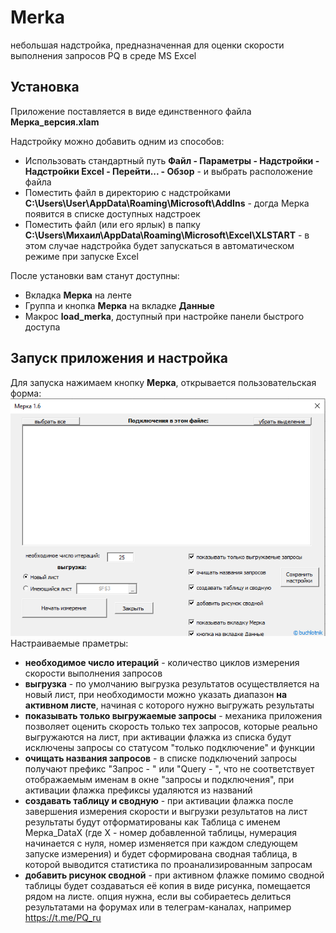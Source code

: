 # Merka
небольшая надстройка, предназначенная для оценки скорости выполнения запросов PQ в среде MS Excel
## Установка
Приложение поставляется в виде единственного файла **Мерка_версия.xlam**

Надстройку можно добавить одним из способов:
- Использовать стандартный путь **Файл - Параметры - Надстройки - Надстройки Excel - Перейти... - Обзор** - и выбрать расположение файла
- Поместить файл в директорию с надстройками **C:\Users\User\AppData\Roaming\Microsoft\AddIns** - догда Мерка появится в списке доступных надстроек
- Поместить файл (или его ярлык) в папку **C:\Users\Михаил\AppData\Roaming\Microsoft\Excel\XLSTART** - в этом случае надстройка будет запускаться в автоматическом режиме при запуске Excel

После установки вам станут доступны:
- Вкладка **Мерка** на ленте
- Группа и кнопка **Мерка** на вкладке **Данные**
- Макрос **load_merka**, доступный при настройке панели быстрого доступа

## Запуск приложения и настройка
Для запуска нажимаем кнопку **Мерка**, открывается пользовательская форма:
![Диалоговое окно надстройки](https://github.com/buchlotnik/Merka/blob/main/merka_form.png)
Настраиваемые праметры:
- **необходимое число итераций** - количество циклов измерения скорости выполнения запросов
- **выгрузка** - по умолчанию выгрузка результатов осуществляется на новый лист, при необходимости можно указать диапазон **на активном листе**, начиная с которого нужно выгружать результаты
- **показывать только выгружаемые запросы** - механика приложения позволяет оценить скорость только тех запросов, которые реально выгружаются на лист, при активации флажка из списка будут исключены запросы со статусом "только подключение" и функции
- **очищать названия запросов** - в списке подключений запросы получают префикс "Запрос - " или "Query - ", что не соответствует отображаемым именам в окне "запросы и подключения", при активации флажка префиксы удаляются из названий
- **создавать таблицу и сводную** - при активации флажка после завершения измерения скорости и выгрузки результатов на лист результаты будут отформатированы как Таблица с именем Мерка_DataX (где X - номер добавленной таблицы, нумерация начинается с нуля, номер изменяется при каждом следующем запуске измерения) и будет сформирована сводная таблица, в которой выводится статистика по проанализированным запросам
- **добавить рисунок сводной** - при активном флажке помимо сводной таблицы будет создаваться её копия в виде рисунка, помещается рядом на листе. опция нужна, если вы собираетесь делиться результатами на форумах или в телеграм-каналах, например https://t.me/PQ_ru
